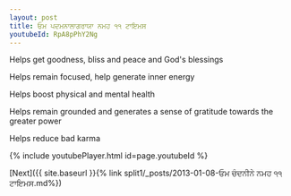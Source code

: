 ```yaml
---
layout: post
title: ਓਮ ਪਦਮਨਾਲਾਗਰਾਯਾ ਨਮਹ ੧੧ ਟਾਇਮਸ
youtubeId: RpA8pPhY2Ng
---
```

 
 
Helps get goodness, bliss and peace and God's blessings
 
Helps remain focused, help generate inner energy 
 
Helps boost physical and mental health 
 
Helps remain grounded and generates a sense of gratitude towards the greater power 
 
Helps reduce bad karma
 
 
 
 


{% include youtubePlayer.html id=page.youtubeId %}
 
[Next]({{ site.baseurl }}{% link  split1/_posts/2013-01-08-ਓਮ ਚੰਦਨੀਨੇ ਨਮਹ ੧੧ ਟਾਇਮਸ.md%})
 
